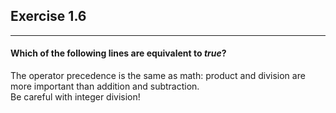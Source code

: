 ## Exercise 1.6
***

#### Which of the following lines are equivalent to *true*?

<div class="hint">
  The operator precedence is the same as math: product and division are more important than addition and subtraction.
</div>

<div class="hint">
  Be careful with integer division!
</div>